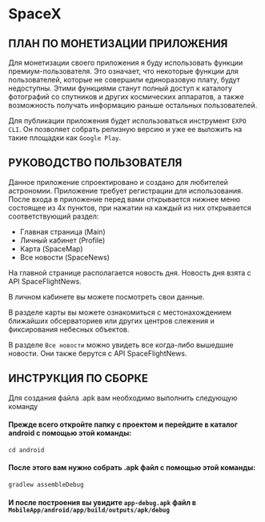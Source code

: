# SpaceX

## ПЛАН ПО МОНЕТИЗАЦИИ ПРИЛОЖЕНИЯ

Для монетизации своего приложения я буду использовать функции премиум-пользователя. Это означает, что некоторые функции для пользователей, которые не совершили единоразовую плату, будут недоступны. Этими функциями станут полный доступ к каталогу фотографий со спутников и других космических аппаратов, а также возможность получать информацию раньше остальных пользователей.

Для публикации приложения будет использоваться инструмент ```EXPO CLI```. Он позволяет собрать релизную версию и уже ее выложить 
на такие площадки как ```Google Play```.

## РУКОВОДСТВО ПОЛЬЗОВАТЕЛЯ

Данное приложение спроектировано и создано для любителей астрономии.
Приложение требует регистрации для использования.
После входа в приложение перед вами открывается нижнее меню состоящее из 4х пунктов, при нажатии на каждый из них открывается соответствующий раздел:

- Главная страница (Main)
- Личный кабинет (Profile)
- Карта (SpaceMap)
- Все новости (SpaceNews)

На главной странице располагается новость дня. Новость дня взята с API SpaceFlightNews.

В личном кабинете вы можете посмотреть свои данные.

В разделе карты вы можете ознакомиться с местонахождением ближайших обсерваториев или других центров слежения и фиксирования небесных объектов.

В  разделе ```Все новости``` можно увидеть все когда-либо вышедшие новости. Они также берутся с API SpaceFlightNews.
## ИНСТРУКЦИЯ ПО СБОРКЕ
Для создания файла .apk вам необходимо выполнить следующую команду

#### Прежде всего откройте папку с проектом и перейдите в каталог android с помощью этой команды:
```cd android```

#### После этого вам нужно собрать .apk файл с помощью этой команды:
```gradlew assembleDebug```

#### И после построения вы увидите ```app-debug.apk``` файл в ```MobileApp/android/app/build/outputs/apk/debug```